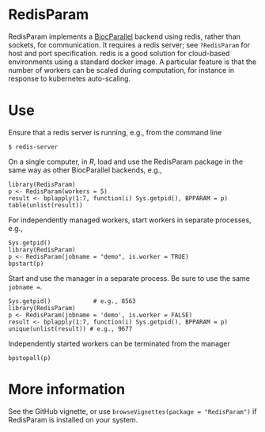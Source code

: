 # RedisParam

RedisParam implements a [BiocParallel][] backend using redis, rather than sockets, for communication. It requires a redis server; see `?RedisParam` for host and port specification. redis is a good solution for cloud-based environments using a standard docker image. A particular feature is that the number of workers can be scaled during computation, for instance in response to kubernetes auto-scaling.

[BiocParallel]: https://bioconductor.org/packages/BiocParallel

# Use

Ensure that a redis server is running, e.g., from the command line

```
$ redis-server
```

On a single computer, in _R_, load and use the RedisParam package in the same way as other BiocParallel backends, e.g.,

```{r}
library(RedisParam)
p <- RedisParam(workers = 5)
result <- bplapply(1:7, function(i) Sys.getpid(), BPPARAM = p)
table(unlist(result))
```

For independently managed workers, start workers in separate processes, e.g.,

```{r}
Sys.getpid()
library(RedisParam)
p <- RedisParam(jobname = "demo", is.worker = TRUE)
bpstart(p)
```

Start and use the manager in a separate process. Be sure to use the same `jobname =`.

```{r}
Sys.getpid()            # e.g., 8563
library(RedisParam)
p <- RedisParam(jobname = 'demo', is.worker = FALSE)
result <- bplapply(1:7, function(i) Sys.getpid(), BPPARAM = p)
unique(unlist(result)) # e.g., 9677
```

Independently started workers can be terminated from the manager

```{r}
bpstopall(p)
```

# More information

See the GitHub vignette, or use `browseVignettes(package = "RedisParam")` if RedisParam is installed on your system.

